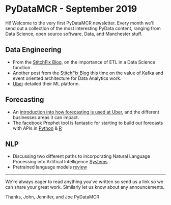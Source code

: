 # PyDataMCR - September 2019

Hi!
Welcome to the very first PyDataMCR newsletter. Every month we'll send out a collection of the most interesting PyData content, ranging from Data Science, open source software, Data, and Manchester stuff.

## Data Engineering

* From the [StitchFix Blog](https://multithreaded.stitchfix.com/blog/2016/03/16/engineers-shouldnt-write-etl/), on the importance of ETL in a Data Science function.
* Another post from the [StitchFix Blog](https://multithreaded.stitchfix.com/blog/2018/09/05/datahighway) this time on the value of Kafka and event oriented architecture for Data Analytics work.  
* [Uber](https://eng.uber.com/michelangelo/) detailed their ML platform.  

## Forecasting

* An [introduction into how forecasting is used at Uber](https://eng.uber.com/forecasting-introduction/), and the different businesses areas it can impact.  
* The facebook Prophet tool is fantastic for starting to build out forecasts with APIs in [Python](https://facebook.github.io/prophet/docs/quick_start.html#python-api) & [R](https://facebook.github.io/prophet/docs/quick_start.html#r-api)  

## NLP

* Discussing two different paths to incorporating Natural Language Processing into Artifical Intelligence [Systems](https://medium.com/intuitionmachine/the-two-paths-from-natural-language-processing-to-artificial-intelligence-d5384ddbfc18)
* Pretrained language models [review](http://ruder.io/nlp-imagenet/)  
____ 
We're always eager to read anything you've written so send us a link so we can share your great work. Similarly let us know about any announcements.

Thanks,
John, Jennifer, and Joe
PyDataMCR
